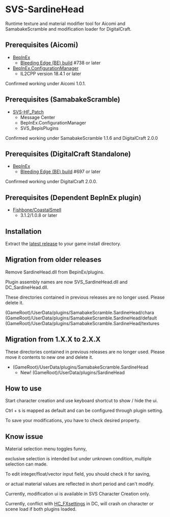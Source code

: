 # SVS-SardineHead

Runtime texture and material modifier tool for Aicomi and SamabakeScramble and modification loader for DigitalCraft.

## Prerequisites (Aicomi)

- [BepInEx](https://github.com/BepInEx/BepInEx)
  - [Bleeding Edge (BE) build](https://builds.bepinex.dev/projects/bepinex_be) #738 or later
- [BepInEx.ConfigurationManager](https://github.com/BepInEx/BepInEx.ConfigurationManager)
  - IL2CPP version 18.4.1 or later

Confirmed working under Aicomi 1.0.1.

## Prerequisites (SamabakeScramble)

- [SVS-HF_Patch](https://github.com/ManlyMarco/SVS-HF_Patch)
  - Message Center
  - BepInEx.ConfigurationManager
  - SVS_BepisPlugins

Confirmed working under SamabakeScramble 1.1.6 and DigitalCraft 2.0.0

## Prerequisites (DigitalCraft Standalone)

- [BepInEx](https://github.com/BepInEx/BepInE)
  - [Bleeding Edge (BE) build](https://builds.bepinex.dev/projects/bepinex_be) #697 or later

Confirmed working under DigitalCraft 2.0.0.

## Prerequisites (Dependent BepInEx plugin)

- [Fishbone/CoastalSmell](https://github.com/MaybeSamigroup/SVS-Fishbone)
  - 3.1.2/1.0.8 or later

## Installation

Extract the [latest release](https://github.com/MaybeSamigroup/SVS-SardineHead/releases/latest) to your game install directory.

## Migration from older releases

Remove SardineHead.dll from BepinEx/plugins.

Plugin assembly names are now SVS_SardineHead.dll and DC_SardineHead.dll.

These directories contained in previous releases are no longer used. Please delete it.

(GameRoot)/UserData/plugins/SamabakeScramble.SardineHead/chara
(GameRoot)/UserData/plugins/SamabakeScramble.SardineHead/default
(GameRoot)/UserData/plugins/SamabakeScramble.SardineHead/textures

## Migration from 1.X.X to 2.X.X

These directories contained in previous releases are no longer used.
Please move it contents to new one and delete it.

- (GameRoot)/UserData/plugins/SamabakeScramble.SardineHead
  - New! (GameRoot)/UserData/plugins/SardineHead

## How to use

Start character creation and use keyboard shortcut to show / hide the ui.

Ctrl + s is mapped as default and can be configured through plugin setting.

To save your modifications, you have to check desired property.

## Know issue

Material selection menu toggles funny,

exclusive selection is intended but under unknown condition, multiple selection can made.

To edit integer/float/vector input field, you should check it for saving,

or actual material values are reflected in short period and can't modify.

Currently, modification ui is available in SVS Character Creation only.

Currently, conflict with [HC_FXsettings](https://github.com/TonWonton/HC_FXsettings/tree/DigitalCraft) in DC, will crash on character or scene load if both plugins loaded.
